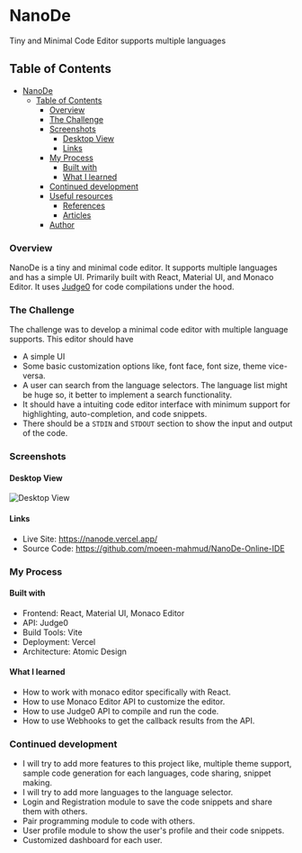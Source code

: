 # NanoDe

Tiny and Minimal Code Editor supports multiple languages

## Table of Contents

- [NanoDe](#nanode)
  - [Table of Contents](#table-of-contents)
    - [Overview](#overview)
    - [The Challenge](#the-challenge)
    - [Screenshots](#screenshots)
      - [Desktop View](#desktop-view)
      - [Links](#links)
    - [My Process](#my-process)
      - [Built with](#built-with)
      - [What I learned](#what-i-learned)
    - [Continued development](#continued-development)
    - [Useful resources](#useful-resources)
      - [References](#references)
      - [Articles](#articles)
    - [Author](#author)

### Overview

NanoDe is a tiny and minimal code editor. It supports multiple languages and has a simple UI. Primarily built with React, Material UI, and Monaco Editor. It uses [Judge0](https://judge0.com/) for code compilations under the hood.

### The Challenge

The challenge was to develop a minimal code editor with multiple language supports. This editor should have

- A simple UI
- Some basic customization options like, font face, font size, theme vice-versa.
- A user can search from the language selectors. The language list might be huge so, it better to implement a search functionality.
- It should have a intuiting code editor interface with minimum support for highlighting, auto-completion, and code snippets.
- There should be a `STDIN` and `STDOUT` section to show the input and output of the code.

### Screenshots

#### Desktop View

![Desktop View](screenshots/NanoDE%20_Desktop_View.png)

#### Links

- Live Site: https://nanode.vercel.app/
- Source Code: https://github.com/moeen-mahmud/NanoDe-Online-IDE

### My Process

#### Built with

- Frontend: React, Material UI, Monaco Editor
- API: Judge0
- Build Tools: Vite
- Deployment: Vercel
- Architecture: Atomic Design

#### What I learned

- How to work with monaco editor specifically with React.
- How to use Monaco Editor API to customize the editor.
- How to use Judge0 API to compile and run the code.
- How to use Webhooks to get the callback results from the API.

### Continued development

- I will try to add more features to this project like, multiple theme support, sample code generation for each languages, code sharing, snippet making.
- I will try to add more languages to the language selector.
- Login and Registration module to save the code snippets and share them with others.
- Pair programming module to code with others.
- User profile module to show the user's profile and their code snippets.
- Customized dashboard for each user.

